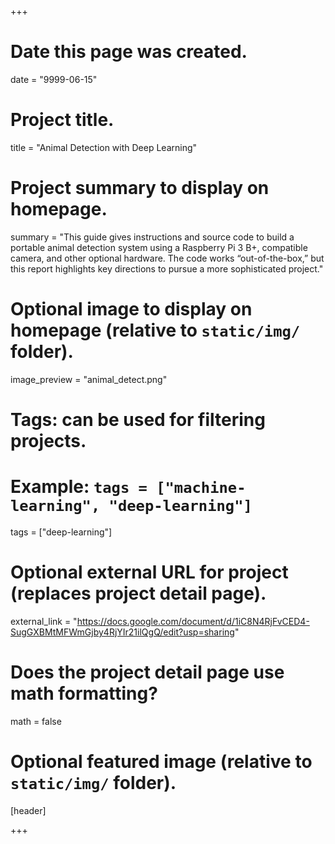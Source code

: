 +++
# Date this page was created.
date = "9999-06-15"

# Project title.
title = "Animal Detection with Deep Learning"

# Project summary to display on homepage.
summary = "This guide gives instructions and source code to build a portable animal detection system using a Raspberry Pi 3 B+, compatible camera, and other optional hardware. The code works “out-of-the-box,” but this report highlights key directions to pursue a more sophisticated project."

# Optional image to display on homepage (relative to `static/img/` folder).
image_preview = "animal_detect.png"

# Tags: can be used for filtering projects.
# Example: `tags = ["machine-learning", "deep-learning"]`
tags = ["deep-learning"]

# Optional external URL for project (replaces project detail page).
external_link = "https://docs.google.com/document/d/1iC8N4RjFvCED4-SugGXBMtMFWmGjby4RjYIr21ilQgQ/edit?usp=sharing"

# Does the project detail page use math formatting?
math = false

# Optional featured image (relative to `static/img/` folder).
[header]

+++